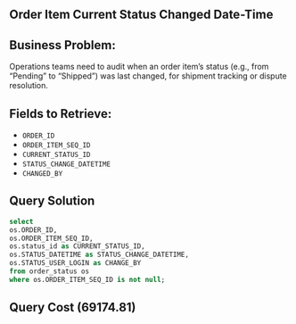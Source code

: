 ## Order Item Current Status Changed Date-Time

## Business Problem:
Operations teams need to audit when an order item’s status (e.g., from “Pending” to “Shipped”) was last changed, for shipment tracking or dispute resolution.

## Fields to Retrieve:

- `ORDER_ID`
- `ORDER_ITEM_SEQ_ID`
- `CURRENT_STATUS_ID`
- `STATUS_CHANGE_DATETIME`
- `CHANGED_BY`

## Query Solution
```sql
select
os.ORDER_ID,
os.ORDER_ITEM_SEQ_ID,
os.status_id as CURRENT_STATUS_ID,
os.STATUS_DATETIME as STATUS_CHANGE_DATETIME,
os.STATUS_USER_LOGIN as CHANGE_BY
from order_status os
where os.ORDER_ITEM_SEQ_ID is not null;

```

## Query Cost (69174.81)